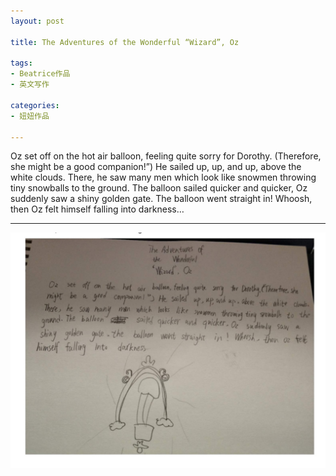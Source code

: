 ```yaml
---
layout: post

title: The Adventures of the Wonderful “Wizard”, Oz

tags: 
- Beatrice作品
- 英文写作

categories:
- 妞妞作品

---
```


Oz set off on the hot air balloon, feeling quite sorry for Dorothy. (Therefore, she might be a good companion!”) He sailed up, up, and up, above the white clouds. There, he saw many men which look like snowmen throwing tiny snowballs to the ground. The balloon sailed quicker and quicker, Oz suddenly saw a shiny golden gate. The balloon went straight in! Whoosh, then Oz felt himself falling into darkness…

---
![image](media/Screenshot_2019-01-02-14-10-56-482_com.tencent.mm.png)

 

